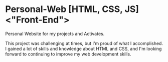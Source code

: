 # Personal-Web [HTML, CSS, JS] <"Front-End">
Personal Website for my projects and Activates.

This project was challenging at times, but I'm proud of what I accomplished.
I gained a lot of skills and knowledge about HTML and CSS,
and I'm looking forward to continuing to improve my web development skills.
